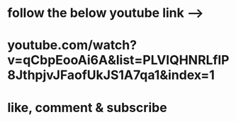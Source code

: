 # follow the below youtube link -->

# youtube.com/watch?v=qCbpEooAi6A&list=PLVlQHNRLflP8JthpjvJFaofUkJS1A7qa1&index=1


# like, comment & subscribe 
